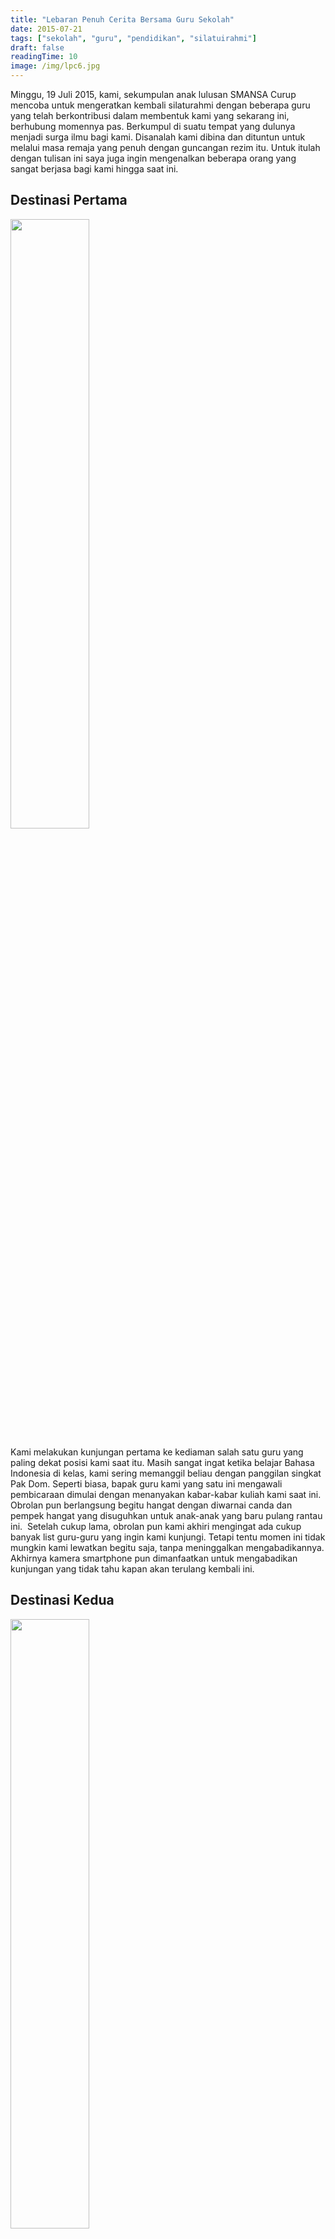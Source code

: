 ```yaml
---
title: "Lebaran Penuh Cerita Bersama Guru Sekolah"
date: 2015-07-21
tags: ["sekolah", "guru", "pendidikan", "silatuirahmi"]
draft: false
readingTime: 10
image: /img/lpc6.jpg
---
```



Minggu, 19 Juli 2015, kami, sekumpulan anak lulusan SMANSA Curup mencoba untuk mengeratkan kembali silaturahmi dengan beberapa guru yang telah berkontribusi dalam membentuk kami yang sekarang ini, berhubung momennya pas. Berkumpul di suatu tempat yang dulunya menjadi surga ilmu bagi kami. Disanalah kami dibina dan dituntun untuk melalui masa remaja yang penuh dengan guncangan rezim itu. Untuk itulah dengan tulisan ini saya juga ingin mengenalkan beberapa orang yang sangat berjasa bagi kami hingga saat ini.

## Destinasi Pertama
<div class="text-center"> 
	<img src="/img/lpc1.jpg" width="50%"> 
</div>


Kami melakukan kunjungan pertama ke kediaman salah satu guru yang paling dekat posisi kami saat itu. Masih sangat ingat ketika belajar Bahasa Indonesia di kelas, kami sering memanggil beliau dengan panggilan singkat Pak Dom. Seperti biasa, bapak guru kami yang satu ini mengawali pembicaraan dimulai dengan menanyakan kabar-kabar kuliah kami saat ini. Obrolan pun berlangsung begitu hangat dengan diwarnai canda dan pempek hangat yang disuguhkan untuk anak-anak yang baru pulang rantau ini.  Setelah cukup lama, obrolan pun kami akhiri mengingat ada cukup banyak list guru-guru yang ingin kami kunjungi. Tetapi tentu momen ini tidak mungkin kami lewatkan begitu saja, tanpa meninggalkan mengabadikannya. Akhirnya kamera smartphone pun dimanfaatkan untuk mengabadikan kunjungan yang tidak tahu kapan akan terulang kembali ini.

## Destinasi Kedua
<div class="text-center"> 
	<img src="/img/lpc2.jpg" width="50%"> 
</div>


Tibalah kami di tempat guru yang mengajarkan kami banyak hal mulai dari ikatan hidroden, ikatan logam, hingga ikatan silaturahmi. Kami sering memanggil ibu guru kami yang satu ini dengan panggilan singkat Ibu Sum. Dengan sifat keibuannya, ibu ini menyambut kita yang datang dengan sejuk dan berbalas senyuman hangat dari mahasiswa-mahasiswi ini. Waaah, kita dikejutkan dengan kenampakan yang tidak biasa dengan ibu guru kita yang satu ini. Ternyata benar, beliau sekarang sedang mengandung yang insyaAllah dua bulan lagi, kita sebut saja anak yang dikandung dengan si junior, akan muncul ke permukaan. Yaaahh, kita do’akan saja semoga si junior dapat lahir dan tumbuh dengan baik sehingga mampu menjadi generasi terbaik dimasanya nanti. Aamiin, ya robbal ‘alamiin. Okay seperti biasa, tinggalkan jejak sebelum beranjak, cheeeese J Senyum duluu!

## Destinasi Ketiga
<div class="text-center"> 
	<img src="/img/lpc3.jpg" width="50%"> 
</div>

Nah, sekarang kita sudah singgah lagi di kediaman salah satu guru senior kita yang mana telah mengenalkan kita dengan cacing-caing integral dalam berhitung. Kita sering memanggil Ibu yang satu ini dengan panggilan singkat Ibu Etty. Disini kami mendengar cukup banyak cerita terkait kondisi sekolah saat ini, mulai dari murid, guru, hingga sistem dan kebijakan sekolah pun menjadi bahan pembicaraan kami. Ternyata memang cukup banyak yang berbeda kondisi sekolah saat ini jika dibandingkan dengan saat kita muda dulu. Beuh, wkwkwk, kayak udah tua aja. Tapi sudah sewajarnyalah kami tahu mengingat sekolah tersebut pernah menjadi tempat kami menimba ilmu selama tiga tahun lamanya, waktu yang tidak singkat bukan? Sehingga banyak kenangan dan cerita yang semuanya tidak dapat dilupakan begitu saja. Sebelum melangkah meninggalkan rumah, seperti biasa kita lagi-lagi menghadap kamera.

## Destinasi Keempat
<div class="text-center"> 
	<img src="/img/lpc4.jpg" width="50%"> 
</div>

Kemudian kami melanjutkan silaturahmi menuju kediaman guru yang sekarang sudah menjadi Wakil Kepala Sekolah Bidang Kurikulum, yaitu Pak Three alias Pak Rahmat alias Pak Taufik, atau kalau digabung menjadi Trhee Rahmat Taufik. Untuk yang kali ini sedikit berbeda karena kita juga berbicara tentang kepengurusan OSIS. Wajar sih, mengingat beliau adalah pembina pada masa kami menjadi pengurus OSIS beberapa tahun silam. Ternyata memang tidak jauh berubah bapak pembina kita yang satu ini, antusias untuk bercerita masih saja mendominasi kunjungan kita kali ini. Whaha, akhirnya beberapa dari kita pun memilih mendengarkan dan jika beruntung akan menjadi sasaran bahan candaan. Tetapi meskipun waktu singkat, sangat banyak cerita yang kita bawa keluar rumah. Semoga saja apa yang kita bicarakan tadi tidak hanya menjadi sebuah kegelisahan yang selalu kita keluh-kesahkan, tetapi juga berunjung dengan sebuah solusi/sikap untuk setiap masalah yang dibicarakan.

## Destinasi Kelima
<div class="text-center"> 
	<img src="/img/lpc5.jpg" width="50%"> 
</div>

 Lanjuuuuutttt! Sekarang perjalanan dilanjutkan menuju tempat yang merupakan titik terjauh daerah Curup, kami sering menyebutnya BTN. Hwkwk. Disini kita singgah di rumah Ibu Bakdi, Ibu guru yang sudah mengajarkan bahwa usaha adalah gaya dikalikan dengan jarak( W=F.s ). Sehingga dapat dianalogikan bahwa perpindahan kita untuk menjadi yang lebih baik lagi tergantung dengan seberapa besar usaha yang kita keluarkan. Tidak perlu banyak bergaya karena dari persamaan saja sudah sangat jelas bahwa gaya berbanding terbalik dengan perpindahan dengan asumsi usaha tetap. Haha, make sense! Itulah fisika, setiap kejadian fisis yang terjadi dimuka bumi ini dapat kita kalkulasi dengan persamaan fisis. Fisika emang asyikk!

## Destinasi Keenam
<div class="text-center"> 
	<img src="/img/lpc6.jpg" width="50%"> 
</div>

Masih tidak jauh dari tempat Ibu Bakdi, terdapat rumah salah seorang dari rombongan kami, yaitu rumah Syarifah. Ifah merupakan salah satu anak dari guru senior Fisika kami, Pak Seno. Ceritanya pada masa kami SMA dulu, Pak seno tinggal di kompleks sekolah dan istri beliau yang sering kami sebut Ibu Seno biasa menyiapkan hidangan sarapan hingga makan siang untuk siswa-siswi se-SMA saat itu. Masih terbayang nasi goreng kantin yang lezat buatan Ibu Seno sedangkan harganya sangat pas di kantong. Huaa, bagian inilah yang sebenarnya sangat berkesan dari Ibu kami yang satu ini. Bahkan dikala kami tidak bawa uang pun, kami tetap bisa makan dengan membayarnya keesokan harinya bahkan mungkin nunggu awal bulan kembali.

Selain itu juga, wejangan demi wejangan disampaikan oleh Ibu dan Pak Seno kepada kami. Kejujuran, itulah pesan sangat ditekankan Ibu untuk kita semua yang datang. Meskipun sempat sakit, Alhamdulillah sekarang kondisi Ibu sudah membaik setelah mengikuti berbagai teraphi, sebagai wujud usaha untuk mengejar kesembuhan. Dan ternyata saya cukup terkejut saat tahu ternyata mereka sudah sekitar 25 tahun tinggal di kompleks SMANSA Curup. Huaww, pasti sulit dihitung jumlah generasi yang terbantu dengan adanya makanan top di kantin Ibu Seno. Bahkan Ibu juga cerita bahwa saat beliau berobat, eh ternyata dokter-dokter yang memeriksa dan merawat beliau merupakan alumni SMANSA Curup yang sempat mencicipi gorengan buatan beliau. Dan harunya lagi, tidak ada yang melupakan cita rasa saat makan di kantin ibu kita yang satu ini. Tapi sekarang? “ya sudah”, kata si ibu. “Mungkin waktu 25 tahun sudah cukup untuk kita marasakan tinggal disana, dan sekarang sudah waktunya kita melepaskannya. Mungkin inilah waktunya kita untuk istirahat, mengingat anak-anak sekarang juga sudah besar-besar”, jelas si ibu dengan penuh husnuzan terhadap apa yang sedang terjadi. Waah, ternyata ifah juga sudah besar, meskipun tidak sebesar Adelina yang juga hadir saat itu. Aiiii Weee, wkwkwk

## Destinasi Ketujuh
<div class="text-center"> 
	<img src="/img/lpc7.jpg" width="50%"> 
</div>

Wokeeeh, selanjutnya kita mobilasasi menuju Iskandar Ong dan langsung menuju kediaman Ibu Betty dan didepannya ada kediaman Ibu Marini. Ternyata Ibu Betty sedang tidak dirumah dan selang waktu beberapa menit, ada Ibu Marini turun dari sebuah mobil kijang. Yaah, baru dapat informasi dari Ibu Marini bahwa Ibu guru Biologi kita tersebut sedang mudik. So, kita langsung mampir aja ke tempat Ibu Marini, yang mana diwaktu SMA pernah mengajarkan kita mata pelajaran Fisika(Kalau tidak salah juga pernah mengajar kimia). Nnnaah, dirumah inilah kita para mahasiswa dan mahasiswi mulai terlihat dewasa karena obrolannya bukan lagi masa lalu kita seperti apa. Tetapi yang menjadi bahasan adalah kedepannya kita ingin hidup bersama siapa, kapan mau nikah, dan ingin menjadi apa. Woo, perlu diadakan forum tersendiri sepertinya untuk membahas obrolan yang satu ini karena tidak akan selesai dalam waktu beberapa menit.

## Hari Sudah Sore, Perut pun Menuntut Haknya

Waktulah yang membatasi perjalanan kami hari ini. Sebenarnya masih banyak guru-guru yang hendak kami kunjungi tetapi ada sebagian besar yang sedang tidak berada di rumah dan waktu yang semakin sore membuat kami harus segera mengakhiri kunjungan ke tempat guru yang lain hari ini. Sebelum bubar, isi perut dulu, J Mulaiii lapaaar…



Semoga saja dengan tetap saling berkomunikasi, berinteraksi, dan mengunjungi membuat tali silaturahmi yang sudah pernah terjalin tidak terputus. Kita tidak tahu nanti kita akan menjadi apa. Begitu pun orang-orang sekeliling kita juga tidak pernah tahu kelak kita menjadi apa. Yang kita tahu adalah guru-guru kita sudah mengambil bagian dalam membentuk kita menjadi seperti sekarang dan juga nanti. Untuk itu dengan terjalinnya silaturahmilah yang harapannya dapat berujung pada saling mendoakan agar dipermudah dalam segala urusan yang ada. Sungguh, banyak ilmu yang sudah kalian limpahkan ke kami. Sekarang doa kalian sangat kami harapkan, agar murid-muridmu ini dapat terus melaju ke jenjang yang lebih tinggi, dan tentunya dengan rintangan yang lebih menantang. Terima kasih Bu, Pak! Atas bimbingan kalian selama ini. Semoga kalian tidak pernah menyesal karena pernah memiliki murid seperti kami-kami ini.

## Sekian, terima kasih ^.^
